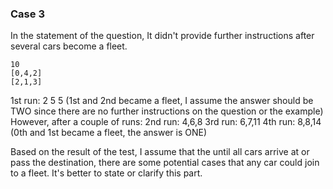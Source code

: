 ### Case 3 

In the statement of the question, It didn't provide further instructions after several cars become a fleet.


```text
10
[0,4,2]
[2,1,3]
```


1st run: 2 5 5 (1st and 2nd became a fleet, I assume the answer should be TWO since there are no further instructions on the question or the example)
However, after a couple of runs:
2nd run: 4,6,8
3rd run: 6,7,11
4th run: 8,8,14 (0th and 1st became a fleet, the answer is ONE)

Based on the result of the test, I assume that the until all cars arrive at or pass the destination, there are some potential cases that any car could join to a fleet. It's better to state or clarify this part.